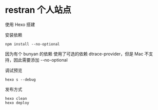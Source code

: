 # restran 个人站点

使用 Hexo 搭建 

安装依赖

	npm install --no-optional

因为有个 bunyan 的依赖 使用了可选的依赖 dtrace-provider，但是 Mac 不支持，因此需要添加 --no-optional

调试预览

	hexo s --debug
	
发布方式

    hexo clean
    hexo deploy